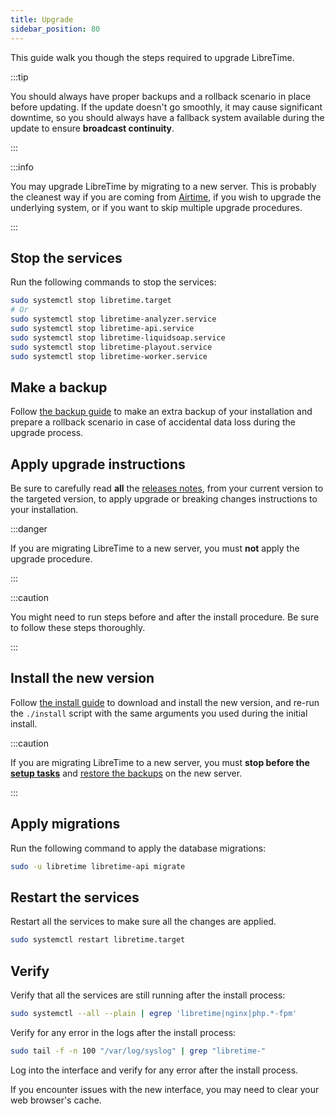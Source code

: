 ```yaml
---
title: Upgrade
sidebar_position: 80
---
```


This guide walk you though the steps required to upgrade LibreTime.

:::tip

You should always have proper backups and a rollback scenario in place before updating. If the update doesn't go smoothly, it may cause significant downtime, so you should always have a fallback system available during the update to ensure **broadcast continuity**.

:::

:::info

You may upgrade LibreTime by migrating to a new server. This is probably the cleanest way if you are coming from [Airtime](./migrate-from-airtime.md), if you wish to upgrade the underlying system, or if you want to skip multiple upgrade procedures.

:::

## Stop the services

Run the following commands to stop the services:

```bash
sudo systemctl stop libretime.target
# Or
sudo systemctl stop libretime-analyzer.service
sudo systemctl stop libretime-api.service
sudo systemctl stop libretime-liquidsoap.service
sudo systemctl stop libretime-playout.service
sudo systemctl stop libretime-worker.service
```

## Make a backup

Follow [the backup guide](../backup.md) to make an extra backup of your installation and prepare a rollback scenario in case of accidental data loss during the upgrade process.

## Apply upgrade instructions

Be sure to carefully read **all** the [releases notes](../../releases/README.md), from your current version to the targeted version, to apply upgrade or breaking changes instructions to your installation.

:::danger

If you are migrating LibreTime to a new server, you must **not** apply the upgrade procedure.

:::

:::caution

You might need to run steps before and after the install procedure. Be sure to follow these steps thoroughly.

:::

## Install the new version

Follow [the install guide](./README.md#download) to download and install the new version, and re-run the `./install` script with the same arguments you used during the initial install.

:::caution

If you are migrating LibreTime to a new server, you must **stop before the [setup tasks](./README.md#setup)** and [restore the backups](../backup.md#restore-a-backup) on the new server.

:::

## Apply migrations

Run the following command to apply the database migrations:

```bash
sudo -u libretime libretime-api migrate
```

## Restart the services

Restart all the services to make sure all the changes are applied.

```bash
sudo systemctl restart libretime.target
```

## Verify

Verify that all the services are still running after the install process:

```bash
sudo systemctl --all --plain | egrep 'libretime|nginx|php.*-fpm'
```

Verify for any error in the logs after the install process:

```bash
sudo tail -f -n 100 "/var/log/syslog" | grep "libretime-"
```

Log into the interface and verify for any error after the install process.

If you encounter issues with the new interface, you may need to clear your web browser's cache.
